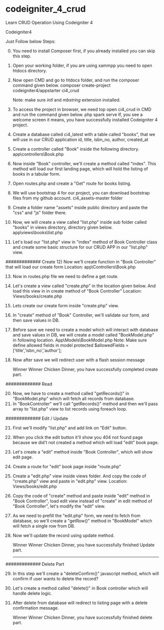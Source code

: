 # codeigniter_4_crud
Learn CRUD Operation Using Codeigniter 4

Codeigniter4

Just Follow below Steps:

0) You need to install Composer first, if you already installed you can skip this step.
1) Open your working folder, if you are using xammpp you need to open htdocs directory.
2) Now open CMD and go to htdocs folder, and run the composer command given below.
   composer create-project codeigniter4/appstarter ci4_crud

   Note: make sure  *intl* and *mbstring* extension installed.

3) To access the project in browser, we need top open ci4_crud in CMD and run the command given below.
   php spark serve
    If, you see a welcome screen it means, you have successfully installed Codeigniter 4 project.

4) Create a database called ci4_latest with a table called "books", that we will use in our CRUD application
   id, title, isbn_no, author, created_at
5) Create a controller called "Book" inside the following directory.
   app\controllers\Book.php

6) Now inside "Book" controller, we'll create a method called "index". This method will load our 
   first landing page, which will hold the listing of books in a tabular form.

7) Open routes.php and create a "Get" route for books listing.

8) We will use bootstrap 4 for our project, you can download bootstrap files from my github account.
   ci4_assets-master folder

9) Create a folder name "assets" inside public directory and paste the "css" and "js" folder there.
   
10) Now, we will create a view called "list.php" inside sub folder  called "books" in views 
    directory, directory given below.    
    app\views\books\list.php

11) Let's load our "list.php" view in "index" method of Book Controller class and create some basic 
    structure for our CRUD APP in our "list.php" view.

############# Create 
12) Now we'll create function in "Book Controller" that will load our create form
    Location: app\Controllers\Book.php

13) Now in routes.php file we need to define a get route.

14) Let's create a view called "create.php" in the location given below. And load this view in in 
    create method of "Book Controller"
    Location: Views/books/create.php

15) Lets create our create form inside "create.php" view.    

16) In "create" method of "Book" Controller, we'll validate our form, and then save values in DB.

17) Before save we need to create a model which will interact with database and save values in DB, 
    we will create a model called "BookModel.php" in following location. 
    App\Models\BookModel.php
    Note: Make sure define allowed fields in model
    protected $allowedFields = ['title','isbn_no','author'];

19) Now after save we will redirect user with a flash session message
    
    Winner Winner Chicken Dinner, you have successfully completed create part.


 ############# Read 

20) Now, we have to create a method called "getRecords()" in "BookModel.php" which will fetch all 
    records from database.
21) In "BookController" we'll call "getRecords()" method and then we'll pass array to "list.php" view
    to list records using foreach loop.


############# Edit / Update

21) First we'll modify "list.php" and add link on "Edit" button.
22) When you click the edit button it'll show you 404 not found page because we did't not created a 
    method which will load "edit" book page. 
23) Let's create a "edit" method inside "Book Controller", which will show edit page.
24) Create a route for "edit" book page inside "route.php"

25) Create a "edit.php" view inside views folder. And copy the code of "create.php" view and 
    paste in "edit.php" view.
    Location: Views/books/edit.php

26) Copy the code of "create" method and paste inside "edit" method in "Book Controller", load edit view 
    instead of "create" in edit method of "Book Controller", let's modify the "edit" view.

27) As we need to prefill the "edit.php" form, we need to fetch from database, so we'll create a "getRow()"
    method in "BookModel" which will fetch a single row from DB.

28) Now we'll update the record using update method.

    Winner Winner Chicken Dinner, you have successfully finished Update part.

    ---------------------------------------------------------------------------------------

############# Delete Part

29) In this step we'll create a "deleteConfirm()" javascript method, which will confirm if user wants to delete 
    the record?

30) Let's create a method called "delete()" in Book controller which will handle delete logic.

31) After delete from database will redirect to listing page with a delete confirmation message.

    Winner Winner Chicken Dinner, you have successfully finished delete part.
